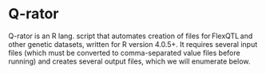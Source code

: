 # Q-rator

Q-rator is an R lang. script that automates creation of files for FlexQTL and other genetic datasets, written for R version 4.0.5+. It requires several input files (which must be converted to comma-separated value files before running) and creates several output files, which we will enumerate below.  
